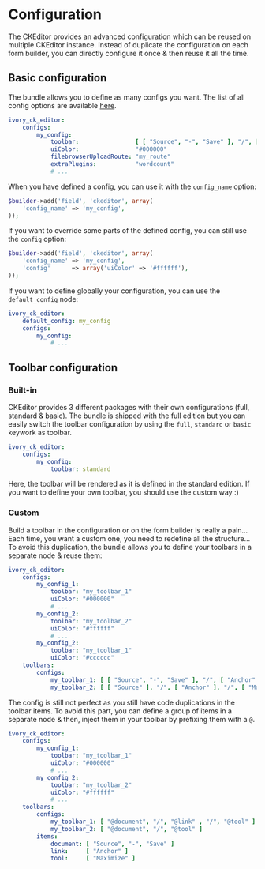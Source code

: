 # Configuration

The CKEditor provides an advanced configuration which can be reused on multiple CKEditor instance. Instead of duplicate
the configuration on each form builder, you can directly configure it once & then reuse it all the time.

## Basic configuration

The bundle allows you to define as many configs you want. The list of all config options are available
[here](http://docs.cksource.com/ckeditor_api/symbols/CKEDITOR.config.html).

``` yaml
ivory_ck_editor:
    configs:
        my_config:
            toolbar:                [ [ "Source", "-", "Save" ], "/", [ "Anchor" ], "/", [ "Maximize" ] ]
            uiColor:                "#000000"
            filebrowserUploadRoute: "my_route"
            extraPlugins:           "wordcount"
            # ...
```

When you have defined a config, you can use it with the `config_name` option:

``` php
$builder->add('field', 'ckeditor', array(
    'config_name' => 'my_config',
));
```

If you want to override some parts of the defined config, you can still use the `config` option:

``` php
$builder->add('field', 'ckeditor', array(
    'config_name' => 'my_config',
    'config'      => array('uiColor' => '#ffffff'),
));
```

If you want to define globally your configuration, you can use the `default_config` node:

``` yaml
ivory_ck_editor:
    default_config: my_config
    configs:
        my_config:
            # ...
```

## Toolbar configuration

### Built-in

CKEditor provides 3 different packages with their own configurations (full, standard & basic). The bundle is shipped
with the full edition but you can easily switch the toolbar configuration by using the `full`, `standard` or `basic`
keywork as toolbar.

``` yaml
ivory_ck_editor:
    configs:
        my_config:
            toolbar: standard
```

Here, the toolbar will be rendered as it is defined in the standard edition. If you want to define your own toolbar,
you should use the custom way :)

### Custom

Build a toolbar in the configuration or on the form builder is really a pain... Each time, you want a custom one, you
need to redefine all the structure... To avoid this duplication, the bundle allows you to define your toolbars in a
separate node & reuse them:

``` yaml
ivory_ck_editor:
    configs:
        my_config_1:
            toolbar: "my_toolbar_1"
            uiColor: "#000000"
            # ...
        my_config_2:
            toolbar: "my_toolbar_2"
            uiColor: "#ffffff"
            # ...
        my_config_2:
            toolbar: "my_toolbar_1"
            uiColor: "#cccccc"
    toolbars:
        configs:
            my_toolbar_1: [ [ "Source", "-", "Save" ], "/", [ "Anchor" ], "/", [ "Maximize" ] ]
            my_toolbar_2: [ [ "Source" ], "/", [ "Anchor" ], "/", [ "Maximize" ] ]
```

The config is still not perfect as you still have code duplications in the toolbar items. To avoid this part, you can
define a group of items in a separate node & then, inject them in your toolbar by prefixing them with a `@`.

``` yaml
ivory_ck_editor:
    configs:
        my_config_1:
            toolbar: "my_toolbar_1"
            uiColor: "#000000"
            # ...
        my_config_2:
            toolbar: "my_toolbar_2"
            uiColor: "#ffffff"
            # ...
    toolbars:
        configs:
            my_toolbar_1: [ "@document", "/", "@link" , "/", "@tool" ]
            my_toolbar_2: [ "@document", "/", "@tool" ]
        items:
            document: [ "Source", "-", "Save" ]
            link:     [ "Anchor" ]
            tool:     [ "Maximize" ]
```

